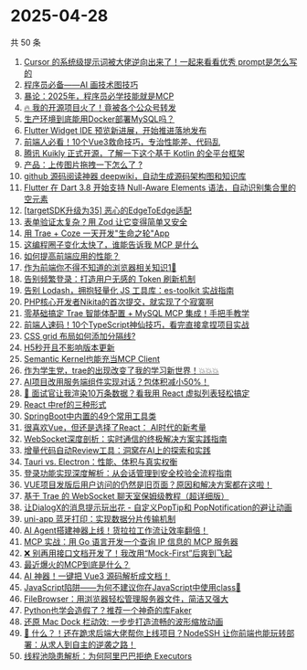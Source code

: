 # 2025-04-28

共 50 条

<!-- BEGIN JUEJIN -->
<!-- 最后更新时间 2025-04-28 00:18:14 +0800 -->
1. [Cursor 的系统级提示词被大佬逆向出来了！一起来看看优秀 prompt是怎么写的](https://juejin.cn/post/7496823747954425883)
1. [程序员必备——AI 画技术图技巧](https://juejin.cn/post/7496777696912949258)
1. [暴论：2025年，程序员必学技能就是MCP](https://juejin.cn/post/7497054114170781705)
1. [🔥 我的开源项目火了！竟被各个公众号转发](https://juejin.cn/post/7497183377655087158)
1. [生产环境到底能用Docker部署MySQL吗？](https://juejin.cn/post/7497057694530502665)
1. [Flutter Widget IDE 预览新进展，开始推进落地发布](https://juejin.cn/post/7497194242211168294)
1. [前端人必看！10个Vue3救命技巧，专治性能差、代码乱](https://juejin.cn/post/7497536634965393444)
1. [腾讯 Kuikly 正式开源，了解一下这个基于 Kotlin 的全平台框架](https://juejin.cn/post/7497558282410115091)
1. [产品：上传图片拖拽一下怎么了 ? ](https://juejin.cn/post/7497597555347259443)
1. [github 源码阅读神器 deepwiki，自动生成源码架构图和知识库](https://juejin.cn/post/7497142873038880804)
1. [Flutter 在 Dart 3.8 开始支持 Null-Aware Elements 语法，自动识别集合里的空元素](https://juejin.cn/post/7497178325158887460)
1. [[targetSDK升级为35] 恶心的EdgeToEdge适配](https://juejin.cn/post/7497170890083762213)
1. [表单验证太复杂？用 Zod 让它变得简单又安全](https://juejin.cn/post/7496500888468127807)
1. [用 Trae + Coze 一天开发"生命之轮"App](https://juejin.cn/post/7496876253865099316)
1. [这编程圈子变化太快了，谁能告诉我 MCP 是什么 ](https://juejin.cn/post/7496876253864067124)
1. [如何提高前端应用的性能？](https://juejin.cn/post/7497128873751380005)
1. [作为前端你不得不知道的浏览器相关知识1🚀](https://juejin.cn/post/7497074247778746407)
1. [告别频繁登录：打造用户无感的 Token 刷新机制](https://juejin.cn/post/7496816337215438858)
1. [告别 Lodash，拥抱轻量化 JS 工具库：es-toolkit 实战指南](https://juejin.cn/post/7497154787525640229)
1. [PHP核心开发者Nikita的首次提交，就实现了个寂寞啊](https://juejin.cn/post/7496876190024777764)
1. [零基础搞定 Trae 智能体配置 + MySQL MCP 集成！手把手教学](https://juejin.cn/post/7496803529828155433)
1. [前端人速码！10个TypeScript神仙技巧，看完直接拿捏项目实战](https://juejin.cn/post/7496784809533800489)
1. [CSS grid 布局如何添加分隔线?](https://juejin.cn/post/7497435737051709450)
1. [H5秒开且不影响版本更新](https://juejin.cn/post/7496694867793985563)
1. [Semantic Kernel也能充当MCP Client](https://juejin.cn/post/7497074247777845287)
1. [作为学生党，trae的出现改变了我的学习新世界！💥💥💥](https://juejin.cn/post/7497168694985146420)
1. [AI项目改用服务端组件实现对话？包体积减小50%！](https://juejin.cn/post/7497821254204932122)
1. [🧠 面试官让我渲染10万条数据？看我用 React 虚拟列表轻松搞定](https://juejin.cn/post/7496690671186771987)
1. [React 中ref的三种形式](https://juejin.cn/post/7496816337214980106)
1. [SpringBoot中内置的49个常用工具类](https://juejin.cn/post/7497173460423753740)
1. [很喜欢Vue，但还是选择了React： AI时代的新考量](https://juejin.cn/post/7497174194715852815)
1. [ WebSocket深度剖析：实时通信的终极解决方案实践指南](https://juejin.cn/post/7497057694530387977)
1. [增量代码自动Review工具：洞窝在AI上的探索和实践](https://juejin.cn/post/7497054114170994697)
1. [Tauri vs. Electron：性能、体积与真实权衡](https://juejin.cn/post/7496759244756189234)
1. [ 登录功能实现深度解析：从会话管理到安全校验全流程指南](https://juejin.cn/post/7497533992087797800)
1. [VUE项目发版后用户访问的仍然是旧页面？原因和解决方案都在这啦！](https://juejin.cn/post/7497128873750986789)
1. [基于 Trae 的 WebSocket 聊天室保姆级教程（超详细版）](https://juejin.cn/post/7497088822015836194)
1. [让DialogX的消息提示玩出花 - 自定义PopTip和 PopNotification的避让动画](https://juejin.cn/post/7496500862892687396)
1. [uni-app 蓝牙打印：实现数据分片传输机制](https://juejin.cn/post/7496491075511943168)
1. [ AI Agent搭建神器上线！货拉拉工作流让效率翻倍！](https://juejin.cn/post/7496712937559523340)
1. [MCP 实战：用 Go 语言开发一个查询 IP 信息的 MCP 服务器](https://juejin.cn/post/7496790688295682088)
1. [❌ 别再用接口文档开发了！我改用“Mock-First”后爽到飞起](https://juejin.cn/post/7496754400465289257)
1. [最近爆火的MCP到底是什么？](https://juejin.cn/post/7497028316282437670)
1. [AI 神器！一键把 Vue3 源码解析成文档！](https://juejin.cn/post/7497194242211397670)
1. [JavaScript陷阱——为何不建议你在JavaScript中使用class🫥](https://juejin.cn/post/7497120124906864640)
1. [FileBrowser：用浏览器轻松管理服务器文件，简洁又强大](https://juejin.cn/post/7496522741941780514)
1. [Python也学会造假了？推荐一个神奇的库Faker](https://juejin.cn/post/7496451915809341494)
1. [还原 Mac Dock 栏动效: 一步步打造流畅的波形缩放动画](https://juejin.cn/post/7497435737051971594)
1. [ 🤯 什么？！还在跪求后端大佬帮你上线项目？NodeSSH 让你前端也能玩转部署：从求人到自主的逆袭之路！](https://juejin.cn/post/7497413393542578227)
1. [线程池隐患解析：为何阿里巴巴拒绝 Executors](https://juejin.cn/post/7497173891811393563)
<!-- END JUEJIN -->